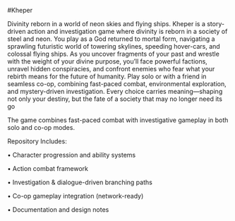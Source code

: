 #Kheper

Divinity reborn in a world of neon skies and flying ships.
Kheper is a story-driven action and investigation game where divinity is reborn in a society of steel and neon. You play as a God returned to mortal form, navigating a sprawling futuristic world of towering skylines, speeding hover-cars, and colossal flying ships.
As you uncover fragments of your past and wrestle with the weight of your divine purpose, you’ll face powerful factions, unravel hidden conspiracies, and confront enemies who fear what your rebirth means for the future of humanity.
Play solo or with a friend in seamless co-op, combining fast-paced combat, environmental exploration, and mystery-driven investigation. Every choice carries meaning—shaping not only your destiny, but the fate of a society that may no longer need its go

The game combines fast-paced combat with investigative gameplay in both solo and co-op modes.

Repository Includes:

• Character progression and ability systems

• Action combat framework

• Investigation & dialogue-driven branching paths	

• Co-op gameplay integration (network-ready)

• Documentation and design notes

